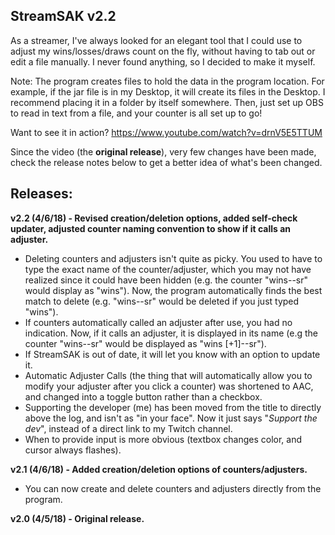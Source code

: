 ## StreamSAK v2.2

As a streamer, I've always looked for an elegant tool that I could use to adjust my wins/losses/draws count on the fly, without having to tab out or edit a file manually.  I never found anything, so I decided to make it myself.

Note: The program creates files to hold the data in the program location.  For example, if the jar file is in my Desktop, it will create its files in the Desktop.  I recommend placing it in a folder by itself somewhere.  Then, just set up OBS to read in text from a file, and your counter is all set up to go!

Want to see it in action?
https://www.youtube.com/watch?v=drnV5E5TTUM

Since the video (the **original release**), very few changes have been made, check the release notes below to get a better idea of what's been changed.




## Releases:

**v2.2 (4/6/18) - Revised creation/deletion options, added self-check updater, adjusted counter naming convention to show if it calls an adjuster.**
  - Deleting counters and adjusters isn't quite as picky.  You used to have to type the exact name of the counter/adjuster, which you may not have realized since it could have been hidden (e.g. the counter "wins--sr" would display as "wins").  Now, the program automatically finds the best match to delete (e.g. "wins--sr" would be deleted if you just typed "wins").
  - If counters automatically called an adjuster after use, you had no indication.  Now, if it calls an adjuster, it is displayed in its name (e.g the counter "wins--sr" would be displayed as "wins [+1]--sr").
  - If StreamSAK is out of date, it will let you know with an option to update it.
  - Automatic Adjuster Calls (the thing that will automatically allow you to modify your adjuster after you click a counter) was shortened to AAC, and changed into a toggle button rather than a checkbox. 
  - Supporting the developer (me) has been moved from the title to directly above the log, and isn't as "in your face".  Now it just says "*Support the dev*", instead of a direct link to my Twitch channel.
  - When to provide input is more obvious (textbox changes color, and cursor always flashes).

**v2.1 (4/6/18) - Added creation/deletion options of counters/adjusters.**
  - You can now create and delete counters and adjusters directly from the program.

**v2.0 (4/5/18) - Original release.**
